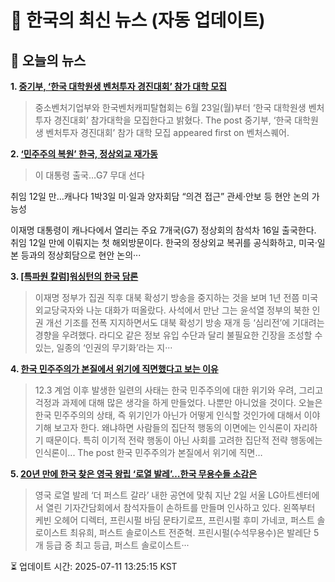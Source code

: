 # 📢 한국의 최신 뉴스 (자동 업데이트)

## 📰 오늘의 뉴스
**1. [중기부, ‘한국 대학원생 벤처투자 경진대회’ 참가 대학 모집](https://www.venturesquare.net/973989)**
> 중소벤처기업부와 한국벤처캐피탈협회는 6월 23일(월)부터 ‘한국 대학원생 벤처투자 경진대회’ 참가대학을 모집한다고 밝혔다.
The post 중기부, ‘한국 대학원생 벤처투자 경진대회’ 참가 대학 모집 appeared first on 벤처스퀘어.

**2. [‘민주주의 복원’ 한국, 정상외교 재가동](https://www.khan.co.kr/article/202506152108015)**
> 이 대통령 출국…G7 무대 선다



취임 12일 만…캐나다 1박3일
미·일과 양자회담 “의견 접근”
관세·안보 등 현안 논의 가능성

이재명 대통령이 캐나다에서 열리는 주요 7개국(G7) 정상회의 참석차 16일 출국한다. 취임 12일 만에 이뤄지는 첫 해외방문이다. 한국의 정상외교 복귀를 공식화하고, 미국·일본 등과의 정상회담으로 현안 논의···

**3. [[특파원 칼럼]워싱턴의 한국 담론](https://www.khan.co.kr/article/202507082053025)**
> 이재명 정부가 집권 직후 대북 확성기 방송을 중지하는 것을 보며 1년 전쯤 미국 외교당국자와 나눈 대화가 떠올랐다. 사석에서 만난 그는 윤석열 정부의 북한 인권 개선 기조를 전폭 지지하면서도 대북 확성기 방송 재개 등 ‘심리전’에 기대려는 경향을 우려했다. 라디오 같은 정보 유입 수단과 달리 불필요한 긴장을 조성할 수 있는, 일종의 ‘인권의 무기화’라는 지···

**4. [한국 민주주의가 본질에서 위기에 직면했다고 보는 이유](https://slownews.kr/139835)**
> 12.3 계엄 이후 발생한 일련의 사태는 한국 민주주의에 대한 위기와 우려, 그리고 걱정과 과제에 대해 많은 생각을 하게 만들었다. 나뿐만 아니었을 것이다. 오늘은 한국 민주주의의 상태, 즉 위기인가 아닌가 어떻게 인식할 것인가에 대해서 이야기해 보고자 한다. 왜냐하면 사람들의 집단적 행동의 이면에는 인식론이 자리하기 때문이다. 특히 이기적 전략 행동이 아닌 사회를 고려한 집단적 전략 행동에는 인식론이...
The post 한국 민주주의가 본질에서 위기에 직면…

**5. [20년 만에 한국 찾은 영국 왕립 ‘로열 발레’…한국 무용수들 소감은](https://www.khan.co.kr/article/202507021433001)**
> 영국 로열 발레 ‘더 퍼스트 갈라’ 내한 공연에 맞춰 지난 2일 서울 LG아트센터에서 열린 기자간담회에서 참석자들이 손하트를 만들며 인사하고 있다. 왼쪽부터 케빈 오헤어 디렉터, 프린시펄 바딤 문타기로프, 프린시펄 후미 가네코, 퍼스트 솔로이스트 최유희, 퍼스트 솔로이스트 전준혁. 프린시펄(수석무용수)은 발레단 5개 등급 중 최고 등급, 퍼스트 솔로이스트···


⏳ 업데이트 시간: 2025-07-11 13:25:15 KST
